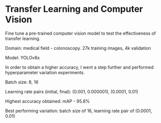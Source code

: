 # Transfer Learning and Computer Vision
Fine tune a pre-trained computer vision model to test the effectiveness of transfer learning.

Domain: medical field - colonoscopy. 27k training images, 4k validation

Model: YOLOv8x

In order to obtain a higher accuracy, I went a step further and performed hyperparameter variation experiments.

Batch size: 8, 16

Learning rate pairs (initial, final): (0.001, 0.000001), (0.0001, 0.01)

Highest accuracy obtained: mAP - 95.8%

Best performing variation: batch size of 16, learning rate pair of (0.0001, 0.01)
